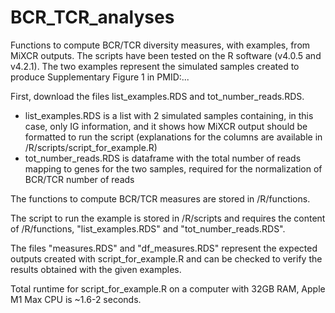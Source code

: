 # BCR_TCR_analyses
Functions to compute BCR/TCR diversity measures, with examples, from MiXCR outputs. 
The scripts have been tested on the R software (v4.0.5 and v4.2.1).
The two examples represent the simulated samples created to produce Supplementary Figure 1 in PMID:...

First, download the files list_examples.RDS and tot_number_reads.RDS.
- list_examples.RDS is a list with 2 simulated samples containing, in this case, only IG information, and it shows how MiXCR output should be formatted to run the script (explanations for the columns are available in /R/scripts/script_for_example.R)
- tot_number_reads.RDS is dataframe with the total number of reads mapping to genes for the two samples, required for the normalization of BCR/TCR number of reads


The functions to compute BCR/TCR measures are stored in /R/functions.

The script to run the example is stored in /R/scripts and requires the content of /R/functions, "list_examples.RDS" and "tot_number_reads.RDS".

The files "measures.RDS" and "df_measures.RDS" represent the expected outputs created with script_for_example.R and can be checked to verify the results obtained with the given examples.


Total runtime for script_for_example.R on a computer with 32GB RAM, Apple M1 Max CPU is ~1.6-2 seconds.
